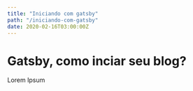 ```yaml
---
title: "Iniciando com gatsby"
path: "/iniciando-com-gatsby"
date: 2020-02-16T03:00:00Z
---
```


# Gatsby, como inciar seu blog?

Lorem Ipsum
